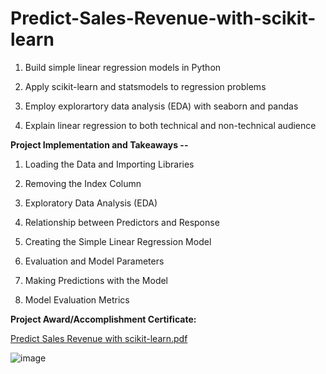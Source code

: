 # Predict-Sales-Revenue-with-scikit-learn

1. Build simple linear regression models in Python

2. Apply scikit-learn and statsmodels to regression problems

3. Employ explorartory data analysis (EDA) with seaborn and pandas

4. Explain linear regression to both technical and non-technical audience


**Project Implementation and Takeaways --**

1. Loading the Data and Importing Libraries

2. Removing the Index Column

3. Exploratory Data Analysis (EDA)

4. Relationship between Predictors and Response

5. Creating the Simple Linear Regression Model

6. Evaluation and Model Parameters

7. Making Predictions with the Model

8. Model Evaluation Metrics

**Project Award/Accomplishment Certificate:**

[Predict Sales Revenue with scikit-learn.pdf](https://github.com/Pikachu0405/Predict-Sales-Revenue-with-scikit-learn/files/7636306/Predict.Sales.Revenue.with.scikit-learn.pdf)

![image](https://user-images.githubusercontent.com/93926742/144292825-3d6eb9b4-b053-4166-b000-5a540c3a19ac.png)
